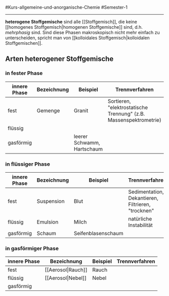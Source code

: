#Kurs-allgemeine-und-anorganische-Chemie #Semester-1

---

**heterogene Stoffgemische** sind alle [[Stoffgemisch]], die keine [[homogenes Stoffgemisch|homogenen Stoffgemische]] sind, d.h. *mehrphasig* sind.
Sind diese Phasen makroskopisch nicht mehr einfach zu unterscheiden, spricht man von [[kolloidales Stoffgemisch|kolloidalen Stoffgemischen]].

## Arten heterogener Stoffgemische

### in fester Phase

| innere Phase | Bezeichnung | Beispiel                   | Trennverfahren                                                    |
| ------------ | ----------- | -------------------------- | ----------------------------------------------------------------- |
| fest         | Gemenge     | Granit                     | Sortieren, "elektrostatische Trennung" (z.B. Massenspektrometrie) |
| flüssig      |             |                            |                                                                   |
| gasförmig    |             | leerer Schwamm, Hartschaum |                                                                   |

### in flüssiger Phase

| innere Phase | Bezeichnung | Beispiel           | Trennverfahren                                     |
| ------------ | ----------- | ------------------ | -------------------------------------------------- |
| fest         | Suspension  | Blut               | Sedimentation, Dekantieren, Filtrieren, "trocknen" |
| flüssig      | Emulsion    | Milch              | natürliche Instabilität                            |
| gasförmig    | Schaum      | Seifenblasenschaum |                                                    |

### in gasförmiger Phase

| innere Phase | Bezeichnung       | Beispiel | Trennverfahren |
| ------------ | ----------------- | -------- | -------------- |
| fest         | [[Aerosol\|Rauch]] | Rauch    |                |
| flüssig      | [[Aerosol\|Nebel]] | Nebel    |                |
| gasförmig    |                   |          |                |

